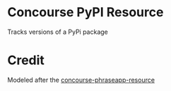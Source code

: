 # Concourse PyPI Resource

Tracks versions of a PyPi package

# Credit

Modeled after the [concourse-phraseapp-resource](https://github.com/tenjaa/concourse-phraseapp-resource)

